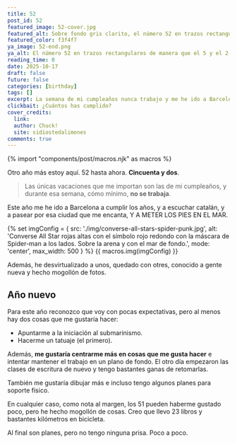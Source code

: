 ```yaml
---
title: 52
post_id: 52
featured_image: 52-cover.jpg
featured_alt: Sobre fondo gris clarito, el número 52 en trazos rectangulares de manera que el 5 y el 2 sean iguales pero reflejados. De fondo del número se ve la playa de Barcelona el día que cumplí los 52. Sale la arena, la espuma, el horizonte, el cielo y hasta un barquito de vela al fondo.
featured_color: f3f4f7
ya_image: 52-end.png
ya_alt: El número 52 en trazos rectangulares de manera que el 5 y el 2 sean iguales pero reflejados, en gris.
reading_time: 0
date: 2025-10-17
draft: false
future: false
categories: [birthday]
tags: []
excerpt: La semana de mi cumpleaños nunca trabajo y me he ido a Barcelona cumplirlos.
clickbait: ¿Cuántos has cumplido?
cover_credits:
  link:
  author: Chuck!
  site: sidiostedalimones
comments: true
---
```

{% import "components/post/macros.njk" as macros %}

Otro año más estoy aquí. 52 hasta ahora. **Cincuenta y dos**.

> Las únicas vacaciones que me importan son las de mi cumpleaños, y durante esa semana, cómo mínimo, **no se trabaja**.

Este año me he ido a Barcelona a cumplir los años, y a escuchar catalán, y a pasear por esa ciudad que me encanta, Y A METER LOS PIES EN EL MAR.

{% set imgConfig = {
  src: './img/converse-all-stars-spider-punk.jpg',
  alt: 'Converse All Star rojas altas con el símbolo rojo redondo con la máscara de Spider-man a los lados. Sobre la arena y con el mar de fondo.',
  mode: 'center',
  max_width: 500
} %}
{{ macros.img(imgConfig) }}

Además, he desvirtualizado a unos, quedado con otres, conocido a gente nueva y hecho mogollón de fotos.

## Año nuevo

Para este año reconozco que voy con pocas expectativas, pero al menos hay dos cosas que me gustaría hacer:

- Apuntarme a la iniciación al submarinismo.
- Hacerme un tatuaje (el primero).

Además, **me gustaría centrarme más en cosas que me gusta hacer** e intentar mantener el trabajo en un plano de fondo. El otro día empezaron las clases de escritura de nuevo y tengo bastantes ganas de retomarlas.

También me gustaría dibujar más e incluso tengo algunos planes para soporte físico.

En cualquier caso, como nota al margen, los 51 pueden haberme gustado poco, pero he hecho mogollón de cosas. Creo que llevo 23 libros y bastantes kilómetros en bicicleta.

Al final son planes, pero no tengo ninguna prisa. Poco a poco.
